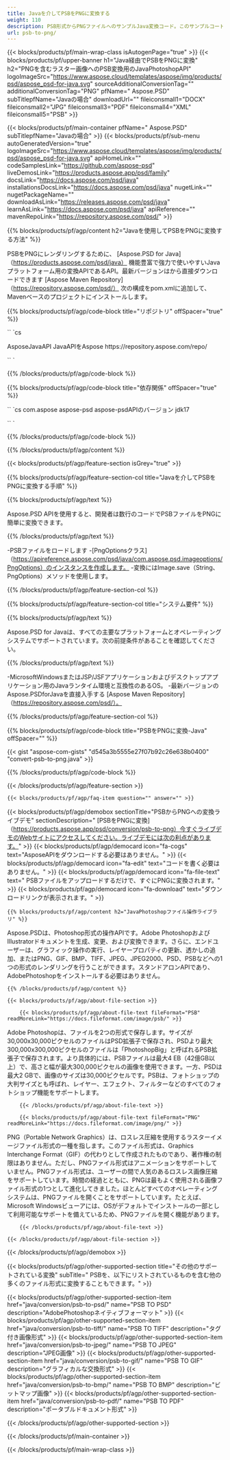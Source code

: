 ```yaml
---
title: Javaを介してPSBをPNGに変換する
weight: 110
description: PSB形式からPNGファイルへのサンプルJava変換コード。このサンプルコードを使用して、WebまたはデスクトップJavaベースのアプリケーション内でPSBをPNGに変換します。
url: psb-to-png/
---
```


{{< blocks/products/pf/main-wrap-class isAutogenPage="true" >}}
{{< blocks/products/pf/upper-banner h1="Java経由でPSBをPNGに変換" h2="PNGを含むラスター画像へのPSB変換用のJavaPhotoshopAPI" logoImageSrc="https://www.aspose.cloud/templates/aspose/img/products/psd/aspose_psd-for-java.svg" sourceAdditionalConversionTag="" additionalConversionTag="PNG" pfName=" Aspose.PSD" subTitlepfName="Javaの場合" downloadUrl="" fileiconsmall1="DOCX" fileiconsmall2="JPG" fileiconsmall3="PDF" fileiconsmall4="XML" fileiconsmall5="PSB" >}}

{{< blocks/products/pf/main-container pfName=" Aspose.PSD" subTitlepfName="Javaの場合" >}}
{{< blocks/products/pf/sub-menu autoGeneratedVersion="true" logoImageSrc="https://www.aspose.cloud/templates/aspose/img/products/psd/aspose_psd-for-java.svg" apiHomeLink="" codeSamplesLink="https://github.com/aspose-psd" liveDemosLink="https://products.aspose.app/psd/family" docsLink="https://docs.aspose.com/psd/java" installationsDocsLink="https://docs.aspose.com/psd/java" nugetLink="" nugetPackageName="" downloadAsLink="https://releases.aspose.com/psd/java" learnAsLink="https://docs.aspose.com/psd/java" apiReference="" mavenRepoLink="https://repository.aspose.com/psd/" >}}

{{% blocks/products/pf/agp/content h2="Javaを使用してPSBをPNGに変換する方法" %}}

 PSBをPNGにレンダリングするために、
 [Aspose.PSD for Java]（https://products.aspose.com/psd/java）
 機能豊富で強力で使いやすいJavaプラットフォーム用の変換APIであるAPI。最新バージョンはから直接ダウンロードできます
 [Aspose Maven Repository]（https://repository.aspose.com/psd/）
 次の構成をpom.xmlに追加して、Mavenベースのプロジェクトにインストールします。

{{% blocks/products/pf/agp/code-block title="リポジトリ" offSpacer="true" %}}

`` `cs

<repository>
<id> AsposeJavaAPI</id>
<name>JavaAPIをAspose</name>
<url> https://repository.aspose.com/repo/</url>
</repository>

`` `

{{% /blocks/products/pf/agp/code-block %}}

{{% blocks/products/pf/agp/code-block title="依存関係" offSpacer="true" %}}

`` `cs
<dependency>
<groupId> com.aspose</groupId>
<artifactId> aspose-psd</artifactId>
<version>aspose-psdAPIのバージョン</version>
<classifier> jdk17</classifier>
</dependency>

`` `

{{% /blocks/products/pf/agp/code-block %}}

{{% /blocks/products/pf/agp/content %}}

{{< blocks/products/pf/agp/feature-section isGrey="true" >}}

{{% blocks/products/pf/agp/feature-section-col title="Javaを介してPSBをPNGに変換する手順" %}}

{{% blocks/products/pf/agp/text %}}

 Aspose.PSD APIを使用すると、開発者は数行のコードでPSBファイルをPNGに簡単に変換できます。

{{% /blocks/products/pf/agp/text %}}

-PSBファイルをロードします
-[PngOptionsクラス]（https://apireference.aspose.com/psd/java/com.aspose.psd.imageoptions/PngOptions）のインスタンスを作成します。
-変換にはImage.save（String、PngOptions）メソッドを使用します。

{{% /blocks/products/pf/agp/feature-section-col %}}

{{% blocks/products/pf/agp/feature-section-col title="システム要件" %}}

{{% blocks/products/pf/agp/text %}}

 Aspose.PSD for Javaは、すべての主要なプラットフォームとオペレーティングシステムでサポートされています。次の前提条件があることを確認してください。

{{% /blocks/products/pf/agp/text %}}

-MicrosoftWindowsまたはJSP/JSFアプリケーションおよびデスクトップアプリケーション用のJavaランタイム環境と互換性のあるOS。
-最新バージョンのAspose.PSDforJavaを直接入手する
 [Aspose Maven Repository]（https://repository.aspose.com/psd/）。

{{% /blocks/products/pf/agp/feature-section-col %}}

{{% blocks/products/pf/agp/code-block title="PSBをPNGに変換-Java" offSpacer="" %}}

{{< gist "aspose-com-gists" "d545a3b5555e27f07b92c26e638b0400" "convert-psb-to-png.java" >}}

{{% /blocks/products/pf/agp/code-block %}}

{{< /blocks/products/pf/agp/feature-section >}}

    {{< blocks/products/pf/agp/faq-item question="" answer="" >}}
 

<!-- aboutfile Starts -->

{{< blocks/products/pf/agp/demobox sectionTitle="PSBからPNGへの変換ライブデモ" sectionDescription=" [PSBをPNGに変換]（https://products.aspose.app/psd/conversion/psb-to-png）今すぐライブデモのWebサイトにアクセスしてください。ライブデモには次の利点があります。" >}}
        {{< blocks/products/pf/agp/democard icon="fa-cogs" text="AsposeAPIをダウンロードする必要はありません。" >}}
        {{< blocks/products/pf/agp/democard icon="fa-edit" text="コードを書く必要はありません。" >}}
        {{< blocks/products/pf/agp/democard icon="fa-file-text" text=" PSBファイルをアップロードするだけで、すぐにPNGに変換されます。" >}}
        {{< blocks/products/pf/agp/democard icon="fa-download" text="ダウンロードリンクが表示されます。" >}}

    {{% blocks/products/pf/agp/content h2="JavaPhotoshopファイル操作ライブラリ" %}}

 Aspose.PSDは、Photoshop形式の操作APIです。Adobe PhotoshopおよびIllustratorドキュメントを生成、変更、および変換できます。さらに、エンドユーザーは、グラフィック操作の実行、レイヤープロパティの更新、透かしの追加、またはPNG、GIF、BMP、TIFF、JPEG、JPEG2000、PSD、PSBなどへの1つの形式のレンダリングを行うことができます。スタンドアロンAPIであり、AdobePhotoshopをインストールする必要はありません。



    {{% /blocks/products/pf/agp/content %}}

    {{< blocks/products/pf/agp/about-file-section >}}

        {{< blocks/products/pf/agp/about-file-text fileFormat="PSB" readMoreLink="https://docs.fileformat.com/image/psb/" >}}

Adobe Photoshopは、ファイルを2つの形式で保存します。サイズが30,000x30,000ピクセルのファイルはPSD拡張子で保存され、PSDより最大300,000x300,000ピクセルのファイルは「PhotoshopBig」と呼ばれるPSB拡張子で保存されます。より具体的には、PSBファイルは最大4 EB（42億GB以上）で、高さと幅が最大300,000ピクセルの画像を使用できます。一方、PSDは最大2 GBで、画像のサイズは30,000ピクセルです。PSBは、フォ​​トショップの大判サイズとも呼ばれ、レイヤー、エフェクト、フィルターなどのすべてのフォトショップ機能をサポートします。


        {{< /blocks/products/pf/agp/about-file-text >}}

        {{< blocks/products/pf/agp/about-file-text fileFormat="PNG" readMoreLink="https://docs.fileformat.com/image/png/" >}}

PNG（Portable Network Graphics）は、ロスレス圧縮を使用するラスターイメージファイル形式の一種を指します。このファイル形式は、Graphics Interchange Format（GIF）の代わりとして作成されたものであり、著作権の制限はありません。ただし、PNGファイル形式はアニメーションをサポートしていません。PNGファイル形式は、ユーザーの間で人気のあるロスレス画像圧縮をサポートしています。時間の経過とともに、PNGは最もよく使用される画像ファイル形式の1つとして進化してきました。ほとんどすべてのオペレーティングシステムは、PNGファイルを開くことをサポートしています。たとえば、Microsoft Windowsビューアには、OSがデフォルトでインストールの一部として利用可能なサポートを備えているため、PNGファイルを開く機能があります。


        {{< /blocks/products/pf/agp/about-file-text >}}

    {{< /blocks/products/pf/agp/about-file-section >}}

{{< /blocks/products/pf/agp/demobox >}}

<!-- aboutfile Ends -->

{{< blocks/products/pf/agp/other-supported-section title="その他のサポートされている変換" subTitle=" PSBを、以下にリストされているものを含む他の多くのファイル形式に変換することもできます。" >}}

{{< blocks/products/pf/agp/other-supported-section-item href="java/conversion/psb-to-psd/" name="PSB TO PSD" description="AdobePhotoshopネイティブフォーマット" >}}
{{< blocks/products/pf/agp/other-supported-section-item href="java/conversion/psb-to-tiff/" name="PSB TO TIFF" description="タグ付き画像形式" >}}
{{< blocks/products/pf/agp/other-supported-section-item href="java/conversion/psb-to-jpeg/" name="PSB TO JPEG" description="JPEG画像" >}}
{{< blocks/products/pf/agp/other-supported-section-item href="java/conversion/psb-to-gif/" name="PSB TO GIF" description="グラフィカルな交換形式" >}}
{{< blocks/products/pf/agp/other-supported-section-item href="java/conversion/psb-to-bmp/" name="PSB TO BMP" description="ビットマップ画像" >}}
{{< blocks/products/pf/agp/other-supported-section-item href="java/conversion/psb-to-pdf/" name="PSB TO PDF" description="ポータブルドキュメント形式" >}}

{{< /blocks/products/pf/agp/other-supported-section >}}

{{< /blocks/products/pf/main-container >}}
    
{{< /blocks/products/pf/main-wrap-class >}}
